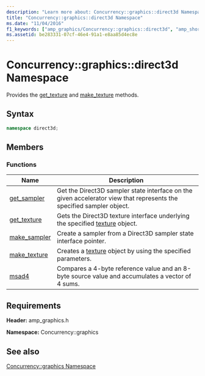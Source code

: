 ```yaml
---
description: "Learn more about: Concurrency::graphics::direct3d Namespace"
title: "Concurrency::graphics::direct3d Namespace"
ms.date: "11/04/2016"
f1_keywords: ["amp_graphics/Concurrency::graphics::direct3d", "amp_short_vectors/Concurrency::graphics::direct3d"]
ms.assetid: be283331-07cf-46e4-91a1-e8aa85d4ec8e
---
```

# Concurrency::graphics::direct3d Namespace

Provides the [get_texture](concurrency-graphics-direct3d-namespace-functions.md#get_texture) and [make_texture](concurrency-graphics-direct3d-namespace-functions.md#make_texture) methods.

## Syntax

```cpp
namespace direct3d;
```

## Members

### Functions

|Name|Description|
|----------|-----------------|
|[get_sampler](concurrency-graphics-direct3d-namespace-functions.md#get_sampler)|Get the Direct3D sampler state interface on the given accelerator view that represents the specified sampler object.|
|[get_texture](concurrency-graphics-direct3d-namespace-functions.md#get_texture)|Gets the Direct3D texture interface underlying the specified [texture](texture-class.md) object.|
|[make_sampler](concurrency-graphics-direct3d-namespace-functions.md#make_sampler)|Create a sampler from a Direct3D sampler state interface pointer.|
|[make_texture](concurrency-graphics-direct3d-namespace-functions.md#make_texture)|Creates a [texture](texture-class.md) object by using the specified parameters.|
|[msad4](concurrency-graphics-direct3d-namespace-functions.md#msad4)|Compares a 4-byte reference value and an 8-byte source value and accumulates a vector of 4 sums.|

## Requirements

**Header:** amp_graphics.h

**Namespace:** Concurrency::graphics

## See also

[Concurrency::graphics Namespace](concurrency-graphics-namespace.md)

